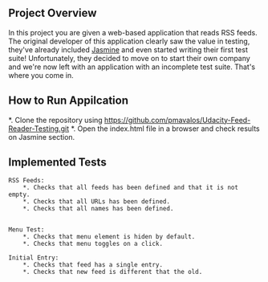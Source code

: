 ## Project Overview
In this project you are given a web-based application that reads RSS feeds. The original developer of this application clearly saw the value in testing, they've already included [Jasmine](http://jasmine.github.io/) and even started writing their first test suite! Unfortunately, they decided to move on to start their own company and we're now left with an application with an incomplete test suite. That's where you come in.


## How to Run Appilcation
*. Clone the repository using https://github.com/pmavalos/Udacity-Feed-Reader-Testing.git
*. Open the index.html file in a browser and check results on Jasmine section.


## Implemented Tests

    RSS Feeds:
        *. Checks that all feeds has been defined and that it is not empty.
        *. Checks that all URLs has been defined.
        *. Checks that all names has been defined.

    
    Menu Test:
        *. Checks that menu element is hiden by default.
        *. Checks that menu toggles on a click.
    
    Initial Entry:
        *. Checks that feed has a single entry.
        *. Checks that new feed is different that the old.






    
